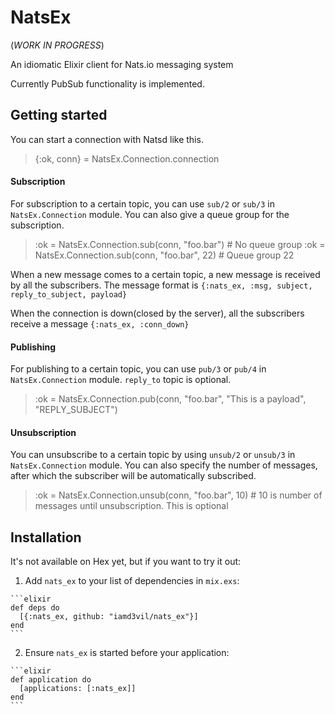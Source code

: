 # NatsEx

(*WORK IN PROGRESS*)

An idiomatic Elixir client for Nats.io messaging system

Currently PubSub functionality is implemented.

## Getting started

You can start a connection with Natsd like this.

> {:ok, conn} = NatsEx.Connection.connection

#### Subscription

For subscription to a certain topic, you can use `sub/2` or `sub/3` in `NatsEx.Connection` module. You can also give a queue group for the subscription.

> :ok = NatsEx.Connection.sub(conn, "foo.bar") # No queue group
> :ok = NatsEx.Connection.sub(conn, "foo.bar", 22) # Queue group 22

When a new message comes to a certain topic, a new message is received by all the subscribers. The message format is `{:nats_ex, :msg, subject, reply_to_subject, payload}`

When the connection is down(closed by the server), all the subscribers receive a message `{:nats_ex, :conn_down}`

#### Publishing

For publishing to a certain topic, you can use `pub/3` or `pub/4` in `NatsEx.Connection` module. `reply_to` topic is optional.

> :ok = NatsEx.Connection.pub(conn, "foo.bar", "This is a payload", "REPLY_SUBJECT")

#### Unsubscription

You can unsubscribe to a certain topic by using `unsub/2` or `unsub/3` in `NatsEx.Connection` module. You can also specify the number of messages, after which the subscriber will be automatically subscribed.

> :ok = NatsEx.Connection.unsub(conn, "foo.bar", 10) # 10 is number of messages until unsubscription. This is optional


## Installation

It's not available on Hex yet, but if you want to try it out:

  1. Add `nats_ex` to your list of dependencies in `mix.exs`:

    ```elixir
    def deps do
      [{:nats_ex, github: "iamd3vil/nats_ex"}]
    end
    ```

  2. Ensure `nats_ex` is started before your application:

    ```elixir
    def application do
      [applications: [:nats_ex]]
    end
    ```

